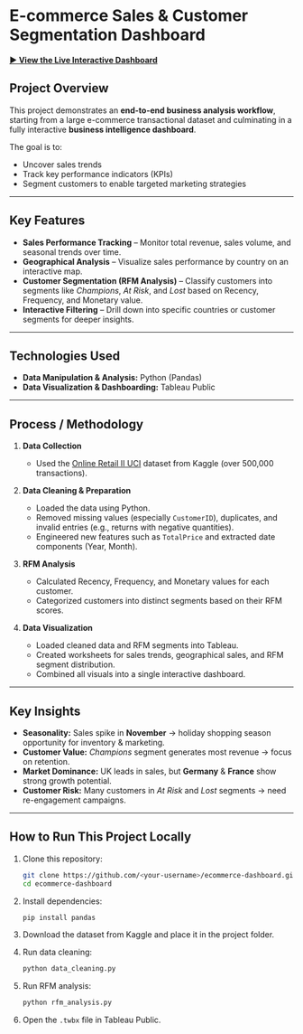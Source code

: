 # E-commerce Sales & Customer Segmentation Dashboard

[**▶ View the Live Interactive Dashboard**](https://public.tableau.com/app/profile/vaibhaw.verma/viz/E-commerceSalesCustomerSegmentationDashboard/Dashboard1)

## Project Overview
This project demonstrates an **end-to-end business analysis workflow**, starting from a large e-commerce transactional dataset and culminating in a fully interactive **business intelligence dashboard**.

The goal is to:
- Uncover sales trends  
- Track key performance indicators (KPIs)  
- Segment customers to enable targeted marketing strategies  

<!-- ![Dashboard Screenshot](PASTE_IMGUR_LINK_HERE) -->

---

## Key Features
- **Sales Performance Tracking** – Monitor total revenue, sales volume, and seasonal trends over time.  
- **Geographical Analysis** – Visualize sales performance by country on an interactive map.  
- **Customer Segmentation (RFM Analysis)** – Classify customers into segments like _Champions_, _At Risk_, and _Lost_ based on Recency, Frequency, and Monetary value.  
- **Interactive Filtering** – Drill down into specific countries or customer segments for deeper insights.  

---

## Technologies Used
- **Data Manipulation & Analysis:** Python (Pandas)  
- **Data Visualization & Dashboarding:** Tableau Public  

---

## Process / Methodology
1. **Data Collection**  
   - Used the [Online Retail II UCI](https://www.kaggle.com/datasets/mashlyn/online-retail-ii-uci) dataset from Kaggle (over 500,000 transactions).

2. **Data Cleaning & Preparation**  
   - Loaded the data using Python.  
   - Removed missing values (especially `CustomerID`), duplicates, and invalid entries (e.g., returns with negative quantities).  
   - Engineered new features such as `TotalPrice` and extracted date components (Year, Month).  

3. **RFM Analysis**  
   - Calculated Recency, Frequency, and Monetary values for each customer.  
   - Categorized customers into distinct segments based on their RFM scores.  

4. **Data Visualization**  
   - Loaded cleaned data and RFM segments into Tableau.  
   - Created worksheets for sales trends, geographical sales, and RFM segment distribution.  
   - Combined all visuals into a single interactive dashboard.  

---

## Key Insights
- **Seasonality:** Sales spike in **November** → holiday shopping season opportunity for inventory & marketing.  
- **Customer Value:** _Champions_ segment generates most revenue → focus on retention.  
- **Market Dominance:** UK leads in sales, but **Germany** & **France** show strong growth potential.  
- **Customer Risk:** Many customers in _At Risk_ and _Lost_ segments → need re-engagement campaigns.  

---

## How to Run This Project Locally
1. Clone this repository:
   ```bash
   git clone https://github.com/<your-username>/ecommerce-dashboard.git
   cd ecommerce-dashboard

2. Install dependencies:
   ```bash
   pip install pandas

3. Download the dataset from Kaggle and place it in the project folder.
   
4. Run data cleaning:
   ```bash
   python data_cleaning.py

5. Run RFM analysis:
   ```bash
   python rfm_analysis.py

6. Open the `.twbx` file in Tableau Public.
